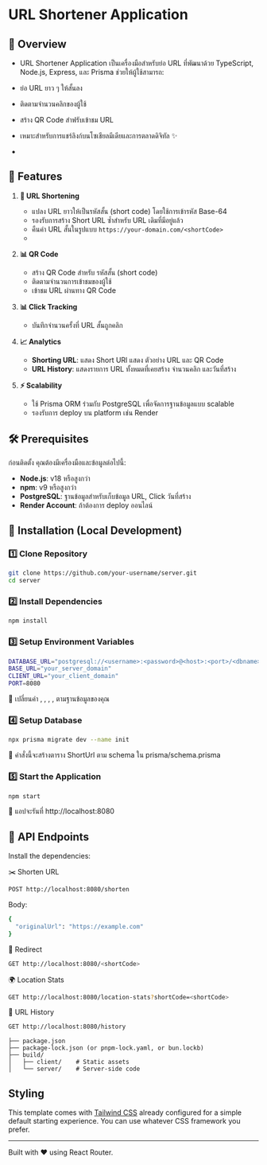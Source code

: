 # URL Shortener Application


## 📌 Overview
  - URL Shortener Application เป็นเครื่องมือสำหรับย่อ URL ที่พัฒนาด้วย TypeScript, Node.js, Express, และ Prisma ช่วยให้ผู้ใช้สามารถ:
  - ย่อ URL ยาว ๆ ให้สั้นลง
  - ติดตามจำนวนคลิกของผู้ใช้
  - สร้าง QR Code สำฟรับเข้าชม URL
  - เหมาะสำหรับการแชร์ลิงก์บนโซเชียลมีเดียและการตลาดดิจิทัล ✨

  - 
## 🚀 Features

1. **🔗 URL Shortening**
   - แปลง URL ยาวให้เป็นรหัสสั้น (short code) โดยใช้การเข้ารหัส Base-64
   - รองรับการสร้าง Short URL ซ้ำสำหรับ URL เดิมที่มีอยู่แล้ว
   - คืนค่า URL สั้นในรูปแบบ `https://your-domain.com/<shortCode>`
   - 
2. **📊 QR Code**
   - สร้าง QR Code สำหรับ รหัสสั้น (short code)
   - ติดตามจำนวนการเข้าชมของผู้ใช้
   - เข้าชม URL ผ่านทาง QR Code

3. **📊 Click Tracking**
   - บันทึกจำนวนครั้งที่ URL สั้นถูกคลิก
     
4. **📈 Analytics**
   - **Shorting URL**: แสดง Short URl แสดง ตัวอย่าง URL และ QR Code
   - **URL History**: แสดงรายการ URL ทั้งหมดที่เคยสร้าง จำนวนคลิก และวันที่สร้าง

5. **⚡ Scalability**
   - ใช้ Prisma ORM ร่วมกับ PostgreSQL เพื่อจัดการฐานข้อมูลแบบ scalable
   - รองรับการ deploy บน platform เช่น Render

## 🛠 Prerequisites

ก่อนติดตั้ง คุณต้องมีเครื่องมือและข้อมูลต่อไปนี้:

- **Node.js**: v18 หรือสูงกว่า
- **npm**: v9 หรือสูงกว่า
- **PostgreSQL**: ฐานข้อมูลสำหรับเก็บข้อมูล URL, Click วันที่สร้าง
- **Render Account**: ถ้าต้องการ deploy ออนไลน์


## 🔧 Installation (Local Development)

### 1️⃣ Clone Repository
```bash
git clone https://github.com/your-username/server.git
cd server
```
### 2️⃣ Install Dependencies
```bash
npm install
```
### 3️⃣ Setup Environment Variables
```bash
DATABASE_URL="postgresql://<username>:<password>@<host>:<port>/<dbname>?schema=public"
BASE_URL="your_server_domain"
CLIENT_URL="your_client_domain"
PORT=8080
```
📌 เปลี่ยนค่า <username>, <password>, <host>, <port>, <dbname> ตามฐานข้อมูลของคุณ

### 4️⃣ Setup Database
```bash
npx prisma migrate dev --name init
```
🔹 คำสั่งนี้จะสร้างตาราง ShortUrl ตาม schema ใน prisma/schema.prisma

### 5️⃣ Start the Application
```bash
npm start
```

🔹 แอปจะรันที่ http://localhost:8080
## 🎯 API Endpoints

Install the dependencies:

✂️ Shorten URL
```bash
POST http://localhost:8080/shorten
```
Body:
```bash
{
  "originalUrl": "https://example.com"
}
```
🔄 Redirect
```bash
GET http://localhost:8080/<shortCode>
```
🌍 Location Stats
```bash
GET http://localhost:8080/location-stats?shortCode=<shortCode>
```
📜 URL History
```bash
GET http://localhost:8080/history
```

```
├── package.json
├── package-lock.json (or pnpm-lock.yaml, or bun.lockb)
├── build/
│   ├── client/    # Static assets
│   └── server/    # Server-side code
```

## Styling

This template comes with [Tailwind CSS](https://tailwindcss.com/) already configured for a simple default starting experience. You can use whatever CSS framework you prefer.

---

Built with ❤️ using React Router.
